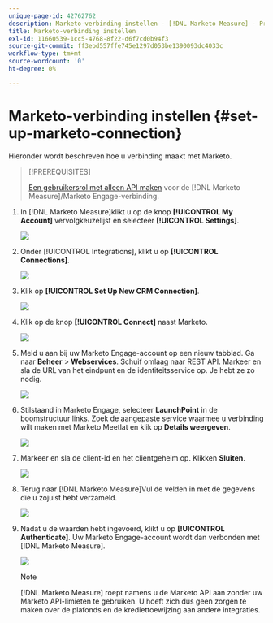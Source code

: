 ```yaml
---
unique-page-id: 42762762
description: Marketo-verbinding instellen - [!DNL Marketo Measure] - Productdocumentatie
title: Marketo-verbinding instellen
exl-id: 11660539-1cc5-4768-8f22-d6f7cd0b94f3
source-git-commit: ff3ebd557ffe745e1297d053be1390093dc4033c
workflow-type: tm+mt
source-wordcount: '0'
ht-degree: 0%

---
```


# Marketo-verbinding instellen {#set-up-marketo-connection}

Hieronder wordt beschreven hoe u verbinding maakt met Marketo.

>[!PREREQUISITES]
>
>[Een gebruikersrol met alleen API maken](https://experienceleague.adobe.com/docs/marketo/using/product-docs/administration/users-and-roles/create-an-api-only-user.html) voor de [!DNL Marketo Measure]/Marketo Engage-verbinding.

1. In [!DNL Marketo Measure]klikt u op de knop **[!UICONTROL My Account]** vervolgkeuzelijst en selecteer **[!UICONTROL Settings]**.

   ![](assets/set-up-marketo-connection-1.png)

1. Onder [!UICONTROL Integrations], klikt u op **[!UICONTROL Connections]**.

   ![](assets/set-up-marketo-connection-2.png)

1. Klik op **[!UICONTROL Set Up New CRM Connection]**.

   ![](assets/set-up-marketo-connection-3.png)

1. Klik op de knop **[!UICONTROL Connect]** naast Marketo.

   ![](assets/set-up-marketo-connection-4.png)

1. Meld u aan bij uw Marketo Engage-account op een nieuw tabblad. Ga naar **Beheer** > **Webservices**. Schuif omlaag naar REST API. Markeer en sla de URL van het eindpunt en de identiteitsservice op. Je hebt ze zo nodig.

   ![](assets/set-up-marketo-connection-5.png)

1. Stilstaand in Marketo Engage, selecteer **LaunchPoint** in de boomstructuur links. Zoek de aangepaste service waarmee u verbinding wilt maken met Marketo Meetlat en klik op **Details weergeven**.

   ![](assets/set-up-marketo-connection-6.png)

1. Markeer en sla de client-id en het clientgeheim op. Klikken **Sluiten**.

   ![](assets/set-up-marketo-connection-7.png)

1. Terug naar [!DNL Marketo Measure]Vul de velden in met de gegevens die u zojuist hebt verzameld.

   ![](assets/set-up-marketo-connection-8.png)

1. Nadat u de waarden hebt ingevoerd, klikt u op **[!UICONTROL Authenticate]**. Uw Marketo Engage-account wordt dan verbonden met [!DNL Marketo Measure].

   ![](assets/set-up-marketo-connection-9.png)

   >[!NOTE]
   >
   >[!DNL Marketo Measure] roept namens u de Marketo API aan zonder uw Marketo API-limieten te gebruiken. U hoeft zich dus geen zorgen te maken over de plafonds en de krediettoewijzing aan andere integraties.
